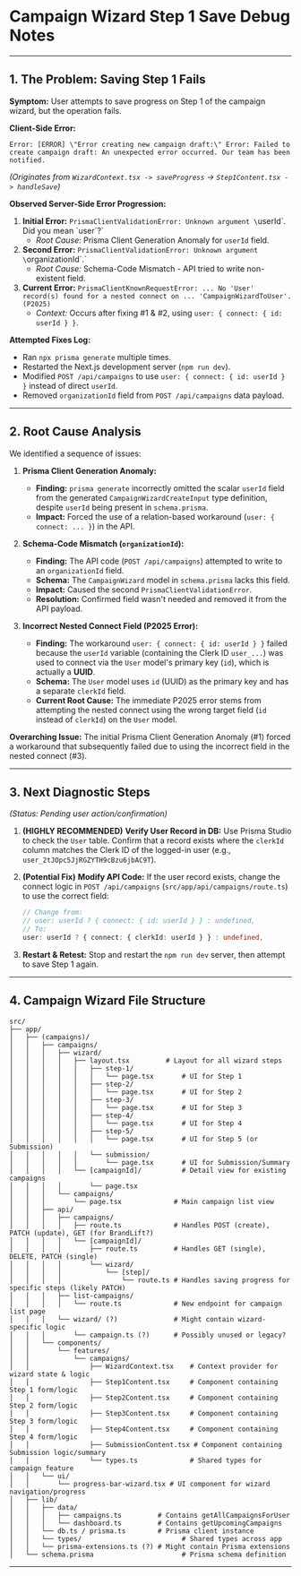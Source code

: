 # Campaign Wizard Step 1 Save Debug Notes

---

## 1. The Problem: Saving Step 1 Fails

**Symptom:** User attempts to save progress on Step 1 of the campaign wizard, but the operation fails.

**Client-Side Error:**

```
Error: [ERROR] \"Error creating new campaign draft:\" Error: Failed to create campaign draft: An unexpected error occurred. Our team has been notified.
```

_(Originates from `WizardContext.tsx -> saveProgress` -> `Step1Content.tsx -> handleSave`)_

**Observed Server-Side Error Progression:**

1.  **Initial Error:** `PrismaClientValidationError: Unknown argument \`userId\`. Did you mean \`user\`?`
    - _Root Cause:_ Prisma Client Generation Anomaly for `userId` field.
2.  **Second Error:** `PrismaClientValidationError: Unknown argument \`organizationId\`.`
    - _Root Cause:_ Schema-Code Mismatch - API tried to write non-existent field.
3.  **Current Error:** `PrismaClientKnownRequestError: ... No 'User' record(s) found for a nested connect on ... 'CampaignWizardToUser'. (P2025)`
    - _Context:_ Occurs after fixing #1 & #2, using `user: { connect: { id: userId } }`.

**Attempted Fixes Log:**

- Ran `npx prisma generate` multiple times.
- Restarted the Next.js development server (`npm run dev`).
- Modified `POST /api/campaigns` to use `user: { connect: { id: userId } }` instead of direct `userId`.
- Removed `organizationId` field from `POST /api/campaigns` data payload.

---

## 2. Root Cause Analysis

We identified a sequence of issues:

1.  **Prisma Client Generation Anomaly:**

    - **Finding:** `prisma generate` incorrectly omitted the scalar `userId` field from the generated `CampaignWizardCreateInput` type definition, despite `userId` being present in `schema.prisma`.
    - **Impact:** Forced the use of a relation-based workaround (`user: { connect: ... }`) in the API.

2.  **Schema-Code Mismatch (`organizationId`):**

    - **Finding:** The API code (`POST /api/campaigns`) attempted to write to an `organizationId` field.
    - **Schema:** The `CampaignWizard` model in `schema.prisma` lacks this field.
    - **Impact:** Caused the second `PrismaClientValidationError`.
    - **Resolution:** Confirmed field wasn't needed and removed it from the API payload.

3.  **Incorrect Nested Connect Field (P2025 Error):**
    - **Finding:** The workaround `user: { connect: { id: userId } }` failed because the `userId` variable (containing the Clerk ID `user_...`) was used to connect via the `User` model's primary key (`id`), which is actually a **UUID**.
    - **Schema:** The `User` model uses `id` (UUID) as the primary key and has a separate `clerkId` field.
    - **Current Root Cause:** The immediate P2025 error stems from attempting the nested connect using the wrong target field (`id` instead of `clerkId`) on the `User` model.

**Overarching Issue:** The initial Prisma Client Generation Anomaly (#1) forced a workaround that subsequently failed due to using the incorrect field in the nested connect (#3).

---

## 3. Next Diagnostic Steps

_(Status: Pending user action/confirmation)_

1.  **(HIGHLY RECOMMENDED)** **Verify User Record in DB:** Use Prisma Studio to check the `User` table. Confirm that a record exists where the `clerkId` column matches the Clerk ID of the logged-in user (e.g., `user_2tJOpc5JjRGZYTH9cBzu6jbAC9T`).

2.  **(Potential Fix)** **Modify API Code:** If the user record exists, change the connect logic in `POST /api/campaigns` (`src/app/api/campaigns/route.ts`) to use the correct field:

    ```typescript
    // Change from:
    // user: userId ? { connect: { id: userId } } : undefined,
    // To:
    user: userId ? { connect: { clerkId: userId } } : undefined,
    ```

3.  **Restart & Retest:** Stop and restart the `npm run dev` server, then attempt to save Step 1 again.

---

## 4. Campaign Wizard File Structure

```plaintext
src/
├── app/
│   ├── (campaigns)/
│   │   ├── campaigns/
│   │   │   ├── wizard/
│   │   │   │   ├── layout.tsx         # Layout for all wizard steps
│   │   │   │   │   ├── step-1/
│   │   │   │   │   │   └── page.tsx       # UI for Step 1
│   │   │   │   │   ├── step-2/
│   │   │   │   │   │   └── page.tsx       # UI for Step 2
│   │   │   │   │   ├── step-3/
│   │   │   │   │   │   └── page.tsx       # UI for Step 3
│   │   │   │   │   ├── step-4/
│   │   │   │   │   │   └── page.tsx       # UI for Step 4
│   │   │   │   │   ├── step-5/
│   │   │   │   │   │   └── page.tsx       # UI for Step 5 (or Submission)
│   │   │   │   │   └── submission/
│   │   │   │   │       └── page.tsx       # UI for Submission/Summary
│   │   │   │   └── [campaignId]/          # Detail view for existing campaigns
│   │   │   │       └── page.tsx
│   │   │   └── campaigns/
│   │   │       └── page.tsx             # Main campaign list view
│   │   ├── api/
│   │   │   ├── campaigns/
│   │   │   │   ├── route.ts             # Handles POST (create), PATCH (update), GET (for BrandLift?)
│   │   │   │   └── [campaignId]/
│   │   │   │       ├── route.ts         # Handles GET (single), DELETE, PATCH (single)
│   │   │   │       └── wizard/
│   │   │   │           └── [step]/
│   │   │   │               └── route.ts # Handles saving progress for specific steps (likely PATCH)
│   │   │   ├── list-campaigns/
│   │   │   │   └── route.ts             # New endpoint for campaign list page
│   │   │   └── wizard/ (?)              # Might contain wizard-specific logic
│   │   │       └── campaign.ts (?)      # Possibly unused or legacy?
│   │   └── components/
│   │       └── features/
│   │           └── campaigns/
│   │               ├── WizardContext.tsx    # Context provider for wizard state & logic
│   │               ├── Step1Content.tsx     # Component containing Step 1 form/logic
│   │               ├── Step2Content.tsx     # Component containing Step 2 form/logic
│   │               ├── Step3Content.tsx     # Component containing Step 3 form/logic
│   │               ├── Step4Content.tsx     # Component containing Step 4 form/logic
│   │               ├── SubmissionContent.tsx # Component containing Submission logic/summary
│   │               └── types.ts             # Shared types for campaign feature
│   │   └── ui/
│   │       └── progress-bar-wizard.tsx # UI component for wizard navigation/progress
│   ├── lib/
│   │   ├── data/
│   │   │   ├── campaigns.ts         # Contains getAllCampaignsForUser
│   │   │   └── dashboard.ts         # Contains getUpcomingCampaigns
│   │   └── db.ts / prisma.ts        # Prisma client instance
│   │   └── types/                         # Shared types across app
│   │   └── prisma-extensions.ts (?) # Might contain Prisma extensions
│   └── schema.prisma                      # Prisma schema definition
```

---
